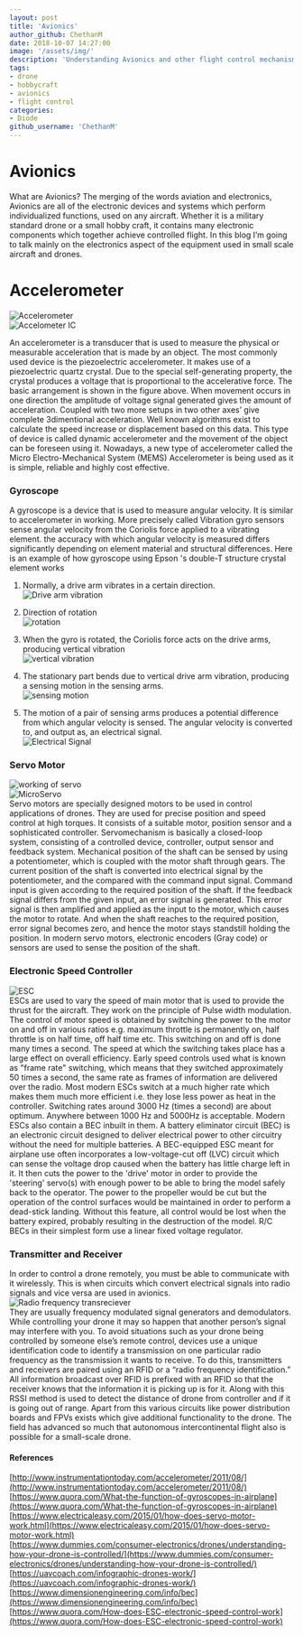 ```yaml
---
layout: post
title: 'Avionics'
author_github: ChethanM
date: 2018-10-07 14:27:00
image: '/assets/img/'
description: 'Understanding Avionics and other flight control mechanisms.'
tags:
- drone
- hobbycraft
- avionics
- flight control
categories:
- Diode
github_username: 'ChethanM'
---
```

# Avionics

What are Avionics?
The merging of the words aviation and electronics, Avionics are all of the electronic devices and systems which perform individualized functions, used on any aircraft. Whether it is a military standard drone or a small hobby craft, it contains many electronic components which together achieve controlled flight. In this blog I’m going to talk mainly on the electronics aspect of the equipment used in small scale aircraft and drones.


# Accelerometer
 ![Accelerometer](/blog/assets/img/avionics/Accelerometer.jpg)   
![Accelometer IC](/blog/assets/img/avionics/AccelerometerIC.jpeg)
  
An accelerometer is a transducer that is used to measure the physical or measurable acceleration that is made by an object. The most commonly used device is the piezoelectric accelerometer. It makes use of a piezoelectric quartz crystal. Due to the special self-generating property, the crystal produces a voltage that is proportional to the accelerative force. The basic arrangement is shown in the figure above. When movement occurs in one direction the amplitude of voltage signal generated gives the amount of acceleration. Coupled with two more setups in two other axes’ give complete 3dimentional acceleration. Well known algorithms exist to calculate the speed increase or displacement based on this data. This type of device is called dynamic accelerometer and the movement of the object can be foreseen using it.
Nowadays, a new type of accelerometer called the Micro Electro-Mechanical System (MEMS) Accelerometer is being used as it is simple, reliable and highly cost effective.

### Gyroscope

A gyroscope is a device that is used to measure angular velocity. It is similar to accelerometer in working. More precisely called Vibration gyro sensors sense angular velocity from the Coriolis force applied to a vibrating element. the accuracy with which angular velocity is measured differs significantly depending on element material and structural differences. Here is an example of how gyroscope using Epson 's double-T structure crystal element works
    
1. Normally, a drive arm vibrates in a certain direction.  
   ![Drive arm vibration](/blog/assets/img/avionics/DriveArmVibration.gif)
2. Direction of rotation  
   ![rotation](/blog/assets/img/avionics/rotation.gif)
 
3. When the gyro is rotated, the Coriolis force acts on the drive arms, producing vertical vibration  
   ![vertical vibration](/blog/assets/img/avionics/VerticalVibration.gif)
  1. The stationary part bends due to vertical drive  arm vibration, producing a sensing motion in the sensing arms.   
![sensing motion](/blog/assets/img/avionics/SensingMotion.gif)
 5. The motion of a pair of sensing arms produces a potential difference from which angular velocity is sensed. The angular velocity is converted to, and output as, an electrical signal.  
 ![Electrical Signal](/blog/assets/img/avionics/ElectricalSignal.jpg)				


### Servo Motor
![working of servo](/blog/assets/img/avionics/WorkingOfServo.png)  
![MicroServo](/blog/assets/img/avionics/microservo.jpg)  
Servo motors are specially designed motors to be used in control applications of drones. They are used for precise position and speed control at high torques. It consists of a suitable motor, position sensor and a sophisticated controller. Servomechanism is basically a closed-loop system, consisting of a controlled device, controller, output sensor and feedback system. Mechanical position of the shaft can be sensed by using a potentiometer, which is coupled with the motor shaft through gears. The current position of the shaft is converted into electrical signal by the potentiometer, and the compared with the command input signal. Command input is given according to the required position of the shaft. If the feedback signal differs from the given input, an error signal is generated. This error signal is then amplified and applied as the input to the motor, which causes the motor to rotate. And when the shaft reaches to the required position, error signal becomes zero, and hence the motor stays standstill holding the position. In modern servo motors, electronic encoders (Gray code) or sensors are used to sense the position of the shaft.
### Electronic Speed Controller
![ESC](/blog/assets/img/avionics/esc.png)  
ESCs are used to vary the speed of main motor that is used to provide the thrust for the aircraft. They work on the principle of Pulse width modulation. The control of motor speed is obtained by switching the power to the motor on and off in various ratios e.g. maximum throttle is permanently on, half throttle is on half time, off half time etc. This switching on and off is done many times a second. The speed at which the switching takes place has a large effect on overall efficiency. Early speed controls used what is known as "frame rate" switching, which means that they switched approximately 50 times a second, the same rate as frames of information are delivered over the radio. Most modern ESCs switch at a much higher rate which makes them much more efficient i.e. they lose less power as heat in the controller. Switching rates around 3000 Hz (times a second) are about optimum. Anywhere between 1000 Hz and 5000Hz is acceptable. Modern ESCs also contain a BEC inbuilt in them. A battery eliminator circuit (BEC) is an electronic circuit designed to deliver electrical power to other circuitry without the need for multiple batteries. A BEC-equipped ESC meant for airplane use often incorporates a low-voltage-cut off (LVC) circuit which can sense the voltage drop caused when the battery has little charge left in it. It then cuts the power to the 'drive' motor in order to provide the 'steering' servo(s) with enough power to be able to bring the model safely back to the operator. The power to the propeller would be cut but the operation of the control surfaces would be maintained in order to perform a dead-stick landing. Without this feature, all control would be lost when the battery expired, probably resulting in the destruction of the model. R/C BECs in their simplest form use a linear fixed voltage regulator.
### Transmitter and Receiver

In order to control a drone remotely, you must be able to communicate with it wirelessly. This is when circuits which convert electrical signals into radio signals and vice versa are used in avionics.  
![Radio frequency transreciever](/blog/assets/img/avionics/RadioFrequencyTransreciever.jpg)   
They are usually frequency modulated signal generators and demodulators. While controlling your drone it may so happen that another person’s signal may interfere with you. To avoid situations such as your drone being controlled by someone else’s remote control, devices use a unique identification code to identify a transmission on one particular radio frequency as the transmission it wants to receive. To do this, transmitters and receivers are paired using an RFID or a “radio frequency identification.” All information broadcast over RFID is prefixed with an RFID so that the receiver knows that the information it is picking up is for it. Along with this RSSI method is used to detect the distance of drone from controller and if it is going out of range.
Apart from this various circuits like power distribution boards and FPVs exists which give additional functionality to the drone. The field has advanced so much that autonomous intercontinental flight also is possible for a small-scale drone. 

#### References
[http://www.instrumentationtoday.com/accelerometer/2011/08/](http://www.instrumentationtoday.com/accelerometer/2011/08/)  
[https://www.quora.com/What-the-function-of-gyroscopes-in-airplane](https://www.quora.com/What-the-function-of-gyroscopes-in-airplane)  
[https://www.electricaleasy.com/2015/01/how-does-servo-motor-work.html](https://www.electricaleasy.com/2015/01/how-does-servo-motor-work.html)  
[https://www.dummies.com/consumer-electronics/drones/understanding-how-your-drone-is-controlled/](https://www.dummies.com/consumer-electronics/drones/understanding-how-your-drone-is-controlled/)  
[https://uavcoach.com/infographic-drones-work/](https://uavcoach.com/infographic-drones-work/)  
[https://www.dimensionengineering.com/info/bec](https://www.dimensionengineering.com/info/bec)  
[https://www.quora.com/How-does-ESC-electronic-speed-control-work](https://www.quora.com/How-does-ESC-electronic-speed-control-work)  
